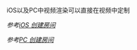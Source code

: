 
iOS以及PC中视频渲染可以直接在视频中定制

*参考[iOS 创建房间](../../客户端基本功能/创建房间/创建房间（iOS）.md)*

*参考[PC 创建房间](../../客户端基本功能/视频渲染/视频渲染（PC）.md)*